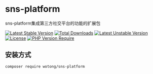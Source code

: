 # sns-platform

sns-platform集成第三方社交平台的功能的扩展包

[![Latest Stable Version](http://poser.pugx.org/wotong/sns-platform/v)](https://packagist.org/packages/wotong/sns-platform) [![Total Downloads](http://poser.pugx.org/wotong/sns-platform/downloads)](https://packagist.org/packages/wotong/sns-platform) [![Latest Unstable Version](http://poser.pugx.org/wotong/sns-platform/v/unstable)](https://packagist.org/packages/wotong/sns-platform) [![License](http://poser.pugx.org/wotong/sns-platform/license)](https://packagist.org/packages/wotong/sns-platform) [![PHP Version Require](http://poser.pugx.org/wotong/sns-platform/require/php)](https://packagist.org/packages/wotong/sns-platform)

## 安装方式
```
composer require wotong/sns-platform
```
